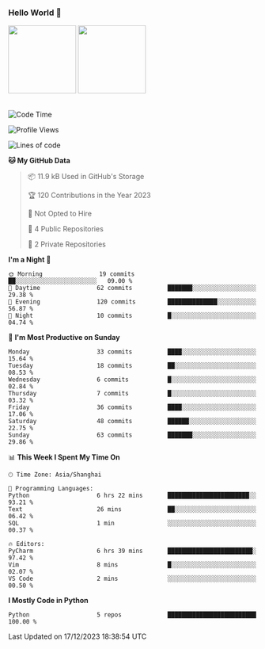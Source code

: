 ### Hello World 👋
<img align="" height="137px" src="https://github-readme-stats.vercel.app/api?username=myhMARS&hide_title=true&hide_border=true&show_icons=trueline_height=21&text_color=000&icon_color=000&bg_color=0,ea6161,ffc64d,fffc4d,52fa5a&theme=graywhite" /> </div>
<img align="" height="137px" src="https://github-readme-stats-git-masterrstaa-rickstaa.vercel.app/api/top-langs/?username=myhMARS&hide_title=true&hide_border=true&layout=compact&langs_count=6&text_color=000&icon_color=fff&bg_color=0,52fa5a,4dfcff,c64dff&theme=graywhite" /><br><br>

<!--START_SECTION:waka-->
![Code Time](http://img.shields.io/badge/Code%20Time-104%20hrs%2035%20mins-blue)

![Profile Views](http://img.shields.io/badge/Profile%20Views-0-blue)

![Lines of code](https://img.shields.io/badge/From%20Hello%20World%20I%27ve%20Written-14.0%20thousand%20lines%20of%20code-blue)

**🐱 My GitHub Data** 

> 📦 11.9 kB Used in GitHub's Storage 
 > 
> 🏆 120 Contributions in the Year 2023
 > 
> 🚫 Not Opted to Hire
 > 
> 📜 4 Public Repositories 
 > 
> 🔑 2 Private Repositories 
 > 
**I'm a Night 🦉** 

```text
🌞 Morning                19 commits          ██░░░░░░░░░░░░░░░░░░░░░░░   09.00 % 
🌆 Daytime                62 commits          ███████░░░░░░░░░░░░░░░░░░   29.38 % 
🌃 Evening                120 commits         ██████████████░░░░░░░░░░░   56.87 % 
🌙 Night                  10 commits          █░░░░░░░░░░░░░░░░░░░░░░░░   04.74 % 
```
📅 **I'm Most Productive on Sunday** 

```text
Monday                   33 commits          ████░░░░░░░░░░░░░░░░░░░░░   15.64 % 
Tuesday                  18 commits          ██░░░░░░░░░░░░░░░░░░░░░░░   08.53 % 
Wednesday                6 commits           █░░░░░░░░░░░░░░░░░░░░░░░░   02.84 % 
Thursday                 7 commits           █░░░░░░░░░░░░░░░░░░░░░░░░   03.32 % 
Friday                   36 commits          ████░░░░░░░░░░░░░░░░░░░░░   17.06 % 
Saturday                 48 commits          ██████░░░░░░░░░░░░░░░░░░░   22.75 % 
Sunday                   63 commits          ███████░░░░░░░░░░░░░░░░░░   29.86 % 
```


📊 **This Week I Spent My Time On** 

```text
🕑︎ Time Zone: Asia/Shanghai

💬 Programming Languages: 
Python                   6 hrs 22 mins       ███████████████████████░░   93.21 % 
Text                     26 mins             ██░░░░░░░░░░░░░░░░░░░░░░░   06.42 % 
SQL                      1 min               ░░░░░░░░░░░░░░░░░░░░░░░░░   00.37 % 

🔥 Editors: 
PyCharm                  6 hrs 39 mins       ████████████████████████░   97.42 % 
Vim                      8 mins              █░░░░░░░░░░░░░░░░░░░░░░░░   02.07 % 
VS Code                  2 mins              ░░░░░░░░░░░░░░░░░░░░░░░░░   00.50 % 
```

**I Mostly Code in Python** 

```text
Python                   5 repos             █████████████████████████   100.00 % 
```




 Last Updated on 17/12/2023 18:38:54 UTC
<!--END_SECTION:waka-->

<!--
**myhMARS/myhMARS** is a ✨ _special_ ✨ repository because its `README.md` (this file) appears on your GitHub profile.

Here are some ideas to get you started:

- 🔭 I’m currently working on ...
- 🌱 I’m currently learning ...
- 👯 I’m looking to collaborate on ...
- 🤔 I’m looking for help with ...
- 💬 Ask me about ...
- 📫 How to reach me: ...
- 😄 Pronouns: ...
- ⚡ Fun fact: ...
-->

